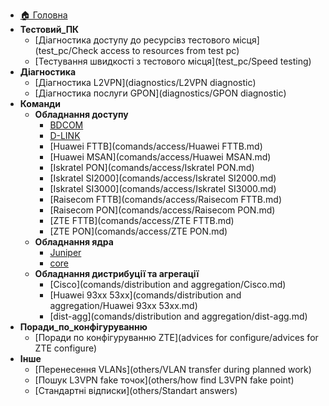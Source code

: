 * [🏠 Головна](/README.md)
* **Тестовий_ПК**
  * [Діагностика доступу до ресурсівз тестового місця](test_pc/Check access to resources from test pc)
  * [Тестування швидкості з тестового місця](test_pc/Speed testing)
* **Діагностика**
  * [Діагностика L2VPN](diagnostics/L2VPN diagnostic)
  * [Діагностика послуги GPON](diagnostics/GPON diagnostic)
* **Команди**
  * **Обладнання доступу**
    * [BDCOM](comands/access/BDCOM.md)
    * [D-LINK](comands/access/D-LINK.md)
    * [Huawei FTTB](comands/access/Huawei FTTB.md)
    * [Huawei MSAN](comands/access/Huawei MSAN.md)
    * [Iskratel PON](comands/access/Iskratel PON.md)
    * [Iskratel SI2000](comands/access/Iskratel SI2000.md)
    * [Iskratel SI3000](comands/access/Iskratel SI3000.md)
    * [Raisecom FTTB](comands/access/Raisecom FTTB.md)
    * [Raisecom PON](comands/access/Raisecom PON.md)
    * [ZTE FTTB](comands/access/ZTE FTTB.md)
    * [ZTE PON](comands/access/ZTE PON.md)
  * **Обладнання ядра**
    * [Juniper](comands/core/Juniper.md)
    * [core](comands/core/core.md)
  * **Обладнання дистрибуції та агрегації**
    * [Cisco](comands/distribution and aggregation/Cisco.md)
    * [Huawei 93xx 53xx](comands/distribution and aggregation/Huawei 93xx 53xx.md)
    * [dist-agg](comands/distribution and aggregation/dist-agg.md)
* **Поради_по_конфігуруванню**
  * [Поради по конфігуруванню ZTE](advices for configure/advices for ZTE configure)
* **Інше**
  * [Перенесення VLANs](others/VLAN transfer during planned work)
  * [Пошук L3VPN fake точок](others/how find L3VPN fake point)
  * [Стандартні відписки](others/Standart answers)
